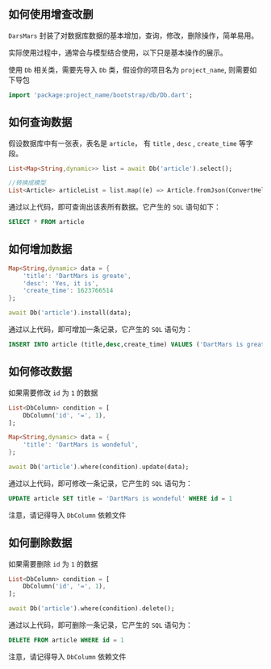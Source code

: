 ## 如何使用增查改删

`DarsMars` 封装了对数据库数据的基本增加，查询，修改，删除操作，简单易用。

实际使用过程中，通常会与模型结合使用，以下只是基本操作的展示。

使用 `Db` 相关类，需要先导入 `Db` 类，假设你的项目名为 `project_name`, 则需要如下导包

```dart
import 'package:project_name/bootstrap/db/Db.dart';
```

## 如何查询数据 

假设数据库中有一张表，表名是 `article`， 有 `title` , `desc` , `create_time` 等字段。

```dart
List<Map<String,dynamic>> list = await Db('article').select();

//转换成模型
List<Article> articleList = list.map((e) => Article.fromJson(ConvertHelper.keyToHump(e))).toList();
```

通过以上代码，即可查询出该表所有数据。它产生的 `SQL` 语句如下：

```sql
SElECT * FROM article
```

## 如何增加数据 

```dart
Map<String,dynamic> data = {
    'title': 'DartMars is greate',
    'desc': 'Yes, it is',
    'create_time': 1623766514
};

await Db('article').install(data);
```

通过以上代码，即可增加一条记录，它产生的 `SQL` 语句为：

```sql
INSERT INTO article (title,desc,create_time) VALUES ('DartMars is greate','Yes, it is',1623766514)
```

## 如何修改数据 

如果需要修改 `id` 为 `1` 的数据

```dart
List<DbColumn> condition = [
    DbColumn('id', '=', 1),
];

Map<String,dynamic> data = {
    'title': 'DartMars is wondeful',
};

await Db('article').where(condition).update(data);
```

通过以上代码，即可修改一条记录，它产生的 `SQL` 语句为：

```sql
UPDATE article SET title = 'DartMars is wondeful' WHERE id = 1
```

注意，请记得导入 `DbColumn` 依赖文件

## 如何删除数据 

如果需要删除 `id` 为 `1` 的数据

```dart
List<DbColumn> condition = [
    DbColumn('id', '=', 1),
];

await Db('article').where(condition).delete();
```

通过以上代码，即可删除一条记录，它产生的 `SQL` 语句为：

```sql
DELETE FROM article WHERE id = 1
```

注意，请记得导入 `DbColumn` 依赖文件